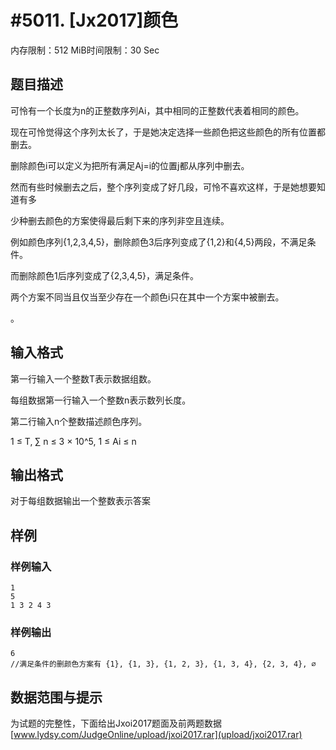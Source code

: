 # #5011. [Jx2017]颜色

内存限制：512 MiB时间限制：30 Sec

## 题目描述

可怜有一个长度为n的正整数序列Ai，其中相同的正整数代表着相同的颜色。

现在可怜觉得这个序列太长了，于是她决定选择一些颜色把这些颜色的所有位置都删去。

删除颜色i可以定义为把所有满足Aj=i的位置j都从序列中删去。

然而有些时候删去之后，整个序列变成了好几段，可怜不喜欢这样，于是她想要知道有多

少种删去颜色的方案使得最后剩下来的序列非空且连续。

例如颜色序列{1,2,3,4,5}，删除颜色3后序列变成了{1,2}和{4,5}两段，不满足条件。

而删除颜色1后序列变成了{2,3,4,5}，满足条件。

两个方案不同当且仅当至少存在一个颜色i只在其中一个方案中被删去。

 。

## 输入格式

第一行输入一个整数T表示数据组数。

每组数据第一行输入一个整数n表示数列长度。

第二行输入n个整数描述颜色序列。

1 &le; T, &sum; n &le; 3 &times; 10^5, 1 &le; Ai &le; n

## 输出格式

对于每组数据输出一个整数表示答案

## 样例

### 样例输入

    
    1
    5
    1 3 2 4 3
    

### 样例输出

    
    6
    //满足条件的删颜色方案有 {1}, {1, 3}, {1, 2, 3}, {1, 3, 4}, {2, 3, 4}, ∅
    

## 数据范围与提示

为试题的完整性，下面给出Jxoi2017题面及前两题数据[www.lydsy.com/JudgeOnline/upload/jxoi2017.rar](upload/jxoi2017.rar)

